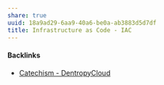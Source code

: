 ```yaml
---
share: true
uuid: 18a9ad29-6aa9-40a6-be0a-ab3883d5d7df
title: Infrastructure as Code - IAC
---
```

#### Backlinks

* [Catechism - DentropyCloud](/38fd56a5-a10e-492c-9bbc-8b1ff8deec0a)